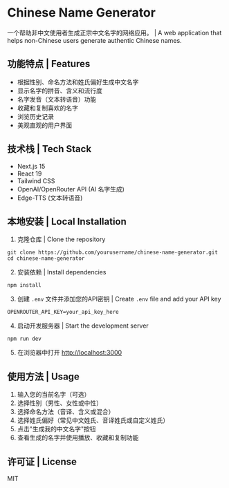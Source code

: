 # Chinese Name Generator

一个帮助非中文使用者生成正宗中文名字的网络应用。 | A web application that helps non-Chinese users generate authentic Chinese names.

## 功能特点 | Features

- 根据性别、命名方法和姓氏偏好生成中文名字
- 显示名字的拼音、含义和流行度
- 名字发音（文本转语音）功能
- 收藏和复制喜欢的名字
- 浏览历史记录
- 美观直观的用户界面

## 技术栈 | Tech Stack

- Next.js 15
- React 19
- Tailwind CSS
- OpenAI/OpenRouter API (AI 名字生成)
- Edge-TTS (文本转语音)

## 本地安装 | Local Installation

1. 克隆仓库 | Clone the repository
```
git clone https://github.com/yourusername/chinese-name-generator.git
cd chinese-name-generator
```

2. 安装依赖 | Install dependencies
```
npm install
```

3. 创建 `.env` 文件并添加您的API密钥 | Create `.env` file and add your API key
```
OPENROUTER_API_KEY=your_api_key_here
```

4. 启动开发服务器 | Start the development server
```
npm run dev
```

5. 在浏览器中打开 [http://localhost:3000](http://localhost:3000)

## 使用方法 | Usage

1. 输入您的当前名字（可选）
2. 选择性别（男性、女性或中性）
3. 选择命名方法（音译、含义或混合）
4. 选择姓氏偏好（常见中文姓氏、音译姓氏或自定义姓氏）
5. 点击"生成我的中文名字"按钮
6. 查看生成的名字并使用播放、收藏和复制功能

## 许可证 | License

MIT 